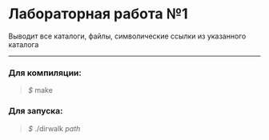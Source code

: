 # Лабораторная работа №1

Выводит все каталоги, файлы, символические ссылки из указанного каталога
___

### Для компиляции:
> *$* make

### Для запуска:
> *$* ./dirwalk *path*